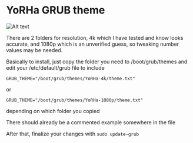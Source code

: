 # YoRHa GRUB theme

![Alt text](preview.png?raw=true "Preview")

There are 2 folders for resolution, 4k which I have tested and know looks accurate, and 1080p which is an unverified guess, so tweaking number values may be needed.

Basically to install, just copy the folder you need to /boot/grub/themes and edit your /etc/default/grub file to include

`GRUB_THEME="/boot/grub/themes/YoRHa-4k/theme.txt"`

or

`GRUB_THEME="/boot/grub/themes/YoRHa-1080p/theme.txt"`

depending on which folder you copied

There should already be a commented example somewhere in the file

After that, finalize your changes with `sudo update-grub`
